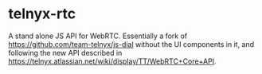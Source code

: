 # telnyx-rtc

A stand alone JS API for WebRTC. Essentially a fork of https://github.com/team-telnyx/js-dial without the UI components in it, and following the new API described in https://telnyx.atlassian.net/wiki/display/TT/WebRTC+Core+API.